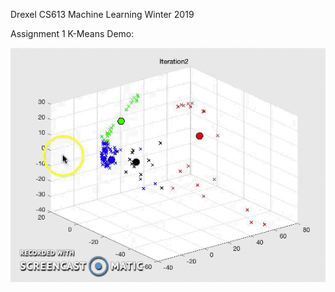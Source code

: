 Drexel CS613 Machine Learning Winter 2019

Assignment 1 K-Means Demo:

![image](https://github.com/seanxu889/CS-CourseWork/blob/master/Machine%20Learning%20Course/Demo/Demo_Kmeans.gif)
